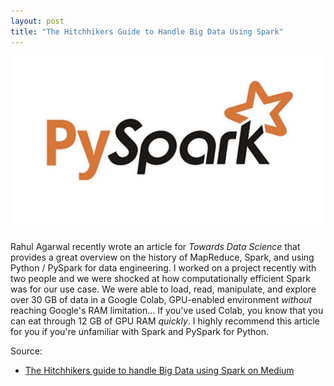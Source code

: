 ```yaml
---
layout: post
title: "The Hitchhikers Guide to Handle Big Data Using Spark"
---
```


![](https://raw.githubusercontent.com/JavOrraca/Home/gh-pages/assets/img/PySpark.png)

Rahul Agarwal recently wrote an article for _Towards Data Science_ that provides a great overview on the history of MapReduce, Spark, and using Python / PySpark for data engineering. I worked on a project recently with two people and we were shocked at how computationally efficient Spark was for our use case. We were able to load, read, manipulate, and explore over 30 GB of data in a Google Colab, GPU-enabled environment _without_ reaching Google's RAM limitation... If you've used Colab, you know that you can eat through 12 GB of GPU RAM _quickly_. I highly recommend this article for you if you're unfamiliar with Spark and PySpark for Python.

Source:
* [The Hitchhikers guide to handle Big Data using Spark on Medium](https://towardsdatascience.com/the-hitchhikers-guide-to-handle-big-data-using-spark)